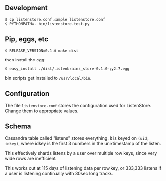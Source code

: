 
## Development
    $ cp listenstore.conf.sample listenstore.conf
    $ PYTHONPATH=. bin/listenstore-test.py

## Pip, eggs, etc

    $ RELEASE_VERSION=0.1.0 make dist

then install the egg:

    $ easy_install ./dist/listenbrainz_store-0.1.0-py2.7.egg

bin scripts get installed to `/usr/local/bin`.

## Configuration
The file `listenstore.conf` stores the configuration used for ListenStore.
Change them to appropriate values.

## Schema

Cassandra table called "listens" stores everything. It is keyed on `(uid,
idkey)`, where idkey is the first 3 numbers in the unixtimestamp of the
listen.

This effectively shards listens by a user over multiple row keys, since
very wide rows are inefficient.

This works out at 115 days of listening data per row key, or 333,333
listens if a user is listening continually with 30sec long tracks.

